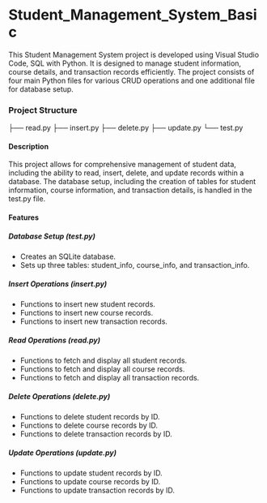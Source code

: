 # Student_Management_System_Basic

This Student Management System project is developed using Visual Studio Code, SQL with Python. It is designed to manage student information, course details, and transaction records efficiently. The project consists of four main Python files for various CRUD operations and one additional file for database setup.

### Project Structure

├── read.py
├── insert.py
├── delete.py
├── update.py
└── test.py

#### Description

This project allows for comprehensive management of student data, including the ability to read, insert, delete, and update records within a database. The database setup, including the creation of tables for student information, course information, and transaction details, is handled in the test.py file.

#### Features

##### Database Setup (test.py)
- Creates an SQLite database.
- Sets up three tables: student_info, course_info, and transaction_info.

##### Insert Operations (insert.py)
- Functions to insert new student records.
- Functions to insert new course records.
- Functions to insert new transaction records.

##### Read Operations (read.py)
- Functions to fetch and display all student records.
- Functions to fetch and display all course records.
- Functions to fetch and display all transaction records.

##### Delete Operations (delete.py)
- Functions to delete student records by ID.
- Functions to delete course records by ID.
- Functions to delete transaction records by ID.

##### Update Operations (update.py)
- Functions to update student records by ID.
- Functions to update course records by ID.
- Functions to update transaction records by ID.
